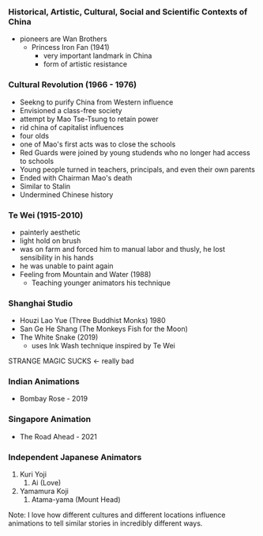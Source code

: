 ### Historical, Artistic, Cultural, Social and Scientific Contexts of China
- pioneers are Wan Brothers
  - Princess Iron Fan (1941)
    - very important landmark in China
    - form of artistic resistance

### Cultural Revolution (1966 - 1976)
- Seekng to purify China from Western influence
- Envisioned a class-free society
- attempt by Mao Tse-Tsung to retain power
- rid china of capitalist influences
- four olds
- one of Mao's first acts was to close the schools
- Red Guards were joined by young studends who no longer had access to schools
- Young people turned in teachers, principals, and even their own parents
- Ended with Chairman Mao's death
- Similar to Stalin
- Undermined Chinese history

### Te Wei (1915-2010)
- painterly aesthetic
- light hold on brush
- was on farm and forced him to manual labor and thusly, he lost sensibility in his hands
- he was unable to paint again
- Feeling from Mountain and Water (1988)
  - Teaching younger animators his technique

### Shanghai Studio
- Houzi Lao Yue (Three Buddhist Monks) 1980
- San Ge He Shang (The Monkeys Fish for the Moon)
- The White Snake (2019)
  - uses Ink Wash technique inspired by Te Wei

STRANGE MAGIC SUCKS <- really bad

### Indian Animations
- Bombay Rose - 2019

### Singapore Animation
- The Road Ahead - 2021

### Independent Japanese Animators
1. Kuri Yoji
   1. Ai (Love)
2. Yamamura Koji
   1. Atama-yama (Mount Head)


Note: I love how different cultures and different locations influence animations to tell similar stories in incredibly different ways.
